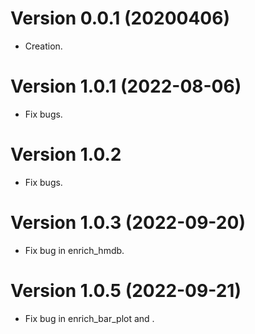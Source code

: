 # Version 0.0.1 (20200406)

* Creation.

# Version 1.0.1 (2022-08-06)

* Fix bugs.

# Version 1.0.2

* Fix bugs.

# Version 1.0.3 (2022-09-20)

* Fix bug in enrich_hmdb.

# Version 1.0.5 (2022-09-21)

* Fix bug in enrich_bar_plot and .
